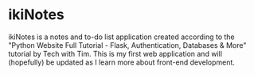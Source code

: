 # ikiNotes

ikiNotes is a notes and to-do list application created according to the "Python Website Full Tutorial - Flask, Authentication, Databases & More" tutorial by Tech with Tim. This is my first web application and will (hopefully) be updated as I learn more about front-end development.